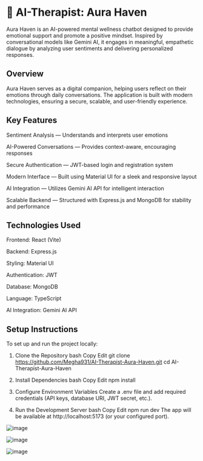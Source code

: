 # 🧬 AI-Therapist: Aura Haven
Aura Haven is an AI-powered mental wellness chatbot designed to provide emotional support and promote a positive mindset. Inspired by conversational models like Gemini AI, it engages in meaningful, empathetic dialogue by analyzing user sentiments and delivering personalized responses.

## Overview
Aura Haven serves as a digital companion, helping users reflect on their emotions through daily conversations. The application is built with modern technologies, ensuring a secure, scalable, and user-friendly experience.

## Key Features
Sentiment Analysis — Understands and interprets user emotions

AI-Powered Conversations — Provides context-aware, encouraging responses

Secure Authentication — JWT-based login and registration system

Modern Interface — Built using Material UI for a sleek and responsive layout

AI Integration — Utilizes Gemini AI API for intelligent interaction

Scalable Backend — Structured with Express.js and MongoDB for stability and performance

## Technologies Used
Frontend: React (Vite)

Backend: Express.js

Styling: Material UI

Authentication: JWT

Database: MongoDB

Language: TypeScript

AI Integration: Gemini AI API

## Setup Instructions
To set up and run the project locally:

1. Clone the Repository
bash
Copy
Edit
git clone https://github.com/Megha931/AI-Therapist-Aura-Haven.git
cd AI-Therapist-Aura-Haven
2. Install Dependencies
bash
Copy
Edit
npm install
3. Configure Environment Variables
Create a .env file and add required credentials (API keys, database URI, JWT secret, etc.).

4. Run the Development Server
bash
Copy
Edit
npm run dev
The app will be available at http://localhost:5173 (or your configured port).


![image](https://github.com/user-attachments/assets/6aaa8f1e-271f-41f1-83fd-61b9c7356452)

![image](https://github.com/user-attachments/assets/665f40da-bccf-44d5-aa45-cd7c5ef4a5d6)

![image](https://github.com/user-attachments/assets/27f1efe4-f41a-4a80-b573-caabd8320a87)




